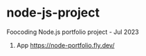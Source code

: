 # node-js-project
Foocoding Node.js portfolio project - Jul 2023 

1. App https://node-portfolio.fly.dev/